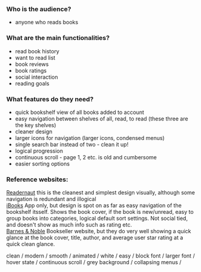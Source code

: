 ### Who is the audience?
- anyone who reads books

### What are the main functionalities?
- read book history
- want to read list
- book reviews
- book ratings
- social interaction
- reading goals

### What features do they need?
- quick bookshelf view of all books added to account
- easy navigation between shelves of all, read, to read (these three are the key shelves)
- cleaner design
- larger icons for navigation (larger icons, condensed menus)
- single search bar instead of two - clean it up!
- logical progression
- continuous scroll - page 1, 2 etc. is old and cumbersome
- easier sorting options

### Reference websites:
[Readernaut](http://readernaut.com/ashisms/following/)  this is the cleanest and simplest design visually, although some navigation is redundant and illogical  
[iBooks](http://www.apple.com/ibooks/) App only, but design is spot on as far as easy navigation of the bookshelf itsself.  Shows the book cover, if the book is new/unread, easy to group books into categories, logical default sort settings.  Not social tied, and doesn't show as much info such as rating etc.  
[Barnes & Noble](https://www.barnesandnoble.com/)  Bookseller website, but they do very well showing a quick glance at the book cover, title, author, and average user star rating at a quick clean glance.

clean / modern / smooth / animated / white / easy / block font / larger font / hover state / continuous scroll / grey background / collapsing menus /
